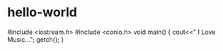 # hello-world
#include <iostream.h>
#include <conio.h>
void main()
{
cout<<" I Love Music...";
getch();
}
